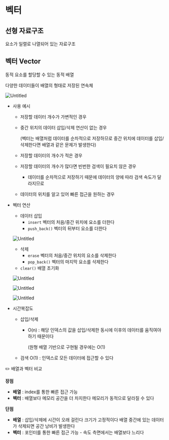 # 벡터

## 선형 자료구조

요소가 일렬로 나열되어 있는 자료구조

## 벡터 Vector

동적 요소를 할당할 수 있는 동적 배열

다양한 데이터들이 배열의 형태로 저장된 연속체

![Untitled](https://prod-files-secure.s3.us-west-2.amazonaws.com/12d73fc0-8c8a-4e99-991e-f2e1a4ab98e7/3670a640-c4ae-4be0-b6e5-6e77a6d65051/Untitled.png)

- 사용 예시
    - 저장할 데이터 개수가 가변적인 경우
    - 중간 위치의 데이터 삽입/삭제 연산이 없는 경우
        
        (벡터는 배열처럼 데이터를 순차적으로 저장하므로 중간 위치에 데이터를 삽입/삭제한다면 배열과 같은 문제가 발생한다)
        
    - 저장할 데이터의 개수가 적은 경우
    - 저장할 데이터의 개수가 많다면 빈번한 검색이 필요치 않은 경우
        - 데이터를 순차적으로 저장하기 때문에 데이터의 양에 따라 검색 속도가 달라지므로
    - 데이터의 위치를 알고 있어 빠른 접근을 원하는 경우

- 벡터 연산
    - 데이터 삽입
        - `insert` 벡터의 처음/중간 위치에 요소를 더한다
        - `push_back()` 벡터의 뒤부터 요소를 더한다
    
    ![Untitled](https://prod-files-secure.s3.us-west-2.amazonaws.com/12d73fc0-8c8a-4e99-991e-f2e1a4ab98e7/ca03eb7f-56cf-468a-9675-fb7781d97cfb/Untitled.png)
    
    - 삭제
        - `erase` 벡터의 처음/중간 위치의 요소를 삭제한다
        - `pop_back()` 벡터의 마지막 요소를 삭제한다
    - `clear()` 배열 초기화
    
    ![Untitled](https://prod-files-secure.s3.us-west-2.amazonaws.com/12d73fc0-8c8a-4e99-991e-f2e1a4ab98e7/da06a969-34c6-41a8-b186-0146b400cd1f/Untitled.png)
    
    ![Untitled](https://prod-files-secure.s3.us-west-2.amazonaws.com/12d73fc0-8c8a-4e99-991e-f2e1a4ab98e7/2b3f77c1-96cf-4b6b-bbcd-ecf948847e75/Untitled.png)
    
    ![Untitled](https://prod-files-secure.s3.us-west-2.amazonaws.com/12d73fc0-8c8a-4e99-991e-f2e1a4ab98e7/83f14d3a-f227-4b3b-8073-191556b4a404/Untitled.png)
    

- 시간복잡도
    - 삽입/삭제
        - O(n) : 해당 인덱스의 값을 삽입/삭제한 동시에 이후의 데이터를 움직여야 하기 때문이다
            
            (원형 배열 기반으로 구현될 경우에는 O(1)
            
    - 검색 O(1) : 인덱스로 모든 데이터에 접근할 수 있다

<aside>
✏️ 배열과 벡터 비교

**장점**
- **배열** : index를 통한 빠른 접근 가능
- **벡터** : 배열보다 메모리 공간을 더 차지한다
            메모리가 동적으로 달라질 수 있다

**단점**
- **배열** : 삽입/삭제에 시간이 오래 걸린다
            크기가 고정적이다
            배열 중간에 있는 데이터가 삭제되면 공간 낭비가 발생한다
- **벡터** : 포인터를 통한 빠른 접근 가능 - 속도 측면에서는 배열보다 느리다

</aside>